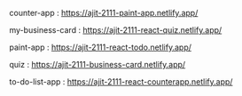 counter-app : https://ajit-2111-paint-app.netlify.app/

my-business-card : https://ajit-2111-react-quiz.netlify.app/

paint-app : https://ajit-2111-react-todo.netlify.app/

quiz : https://ajit-2111-business-card.netlify.app/

to-do-list-app : https://ajit-2111-react-counterapp.netlify.app/







